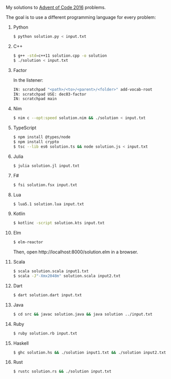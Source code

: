 
My solutions to [Advent of Code 2016](http://adventofcode.com/2016) problems.

The goal is to use a different programming language for every problem:

1. Python
    ```bash
    $ python solution.py < input.txt
    ```

2. C++
    ```bash
    $ g++ -std=c++11 solution.cpp -o solution
    $ ./solution < input.txt
    ```

3. Factor

    In the listener:
    ```bash
    IN: scratchpad "<path>/<to>/<parent>/<folder>" add-vocab-root
    IN: scratchpad USE: dec03-factor
    IN: scratchpad main
    ```

4. Nim
    ```bash
    $ nim c --opt:speed solution.nim && ./solution < input.txt
    ```
    
5. TypeScript
    ```bash
    $ npm install @types/node
    $ npm install crypto
    $ tsc --lib es6 solution.ts && node solution.js < input.txt
    ```
    
6. Julia
    ```bash
    $ julia solution.jl input.txt
    ```

7. F#
    ```bash
    $ fsi solution.fsx input.txt
    ```
    
8. Lua
    ```bash
    $ lua5.1 solution.lua input.txt
    ```

9. Kotlin
    ```bash
    $ kotlinc -script solution.kts input.txt
    ```
    
10. Elm
    ```bash
    $ elm-reactor
    ```
    Then, open http://localhost:8000/solution.elm in a browser.
    
11. Scala
    ```bash
    $ scala solution.scala input1.txt
    $ scala -J"-Xmx2048m" solution.scala input2.txt
    ```

12. Dart
    ```bash
    $ dart solution.dart input.txt
    ```

13. Java
    ```bash
    $ cd src && javac solution.java && java solution ../input.txt
    ```
  
14. Ruby
    ```bash
    $ ruby solution.rb input.txt
    ```

15. Haskell
    ```bash
    $ ghc solution.hs && ./solution input1.txt && ./solution input2.txt
    ```
    
    
16. Rust
    ```bash
    $ rustc solution.rs && ./solution input.txt
    ```
    

